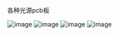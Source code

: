 各种光源pcb板

![image](https://github.com/ourkix/PCB_IRLEDBorad/blob/master/IR60-19_5GF/R60-19_5GF.png)
![image](https://github.com/ourkix/PCB_IRLEDBorad/blob/master/IR180-19_5GF/R180-19_5GF.png)
![image](https://github.com/ourkix/PCB_IRLEDBorad/blob/master/IR180-250GF/R180-250GF.png)
![image](https://github.com/ourkix/PCB_IRLEDBorad/blob/master/IR180-250GF/R180-250GF-nohole.png)
